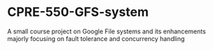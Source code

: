 # CPRE-550-GFS-system
A small course project on Google File systems and its enhancements majorly focusing on fault tolerance and concurrency handling
